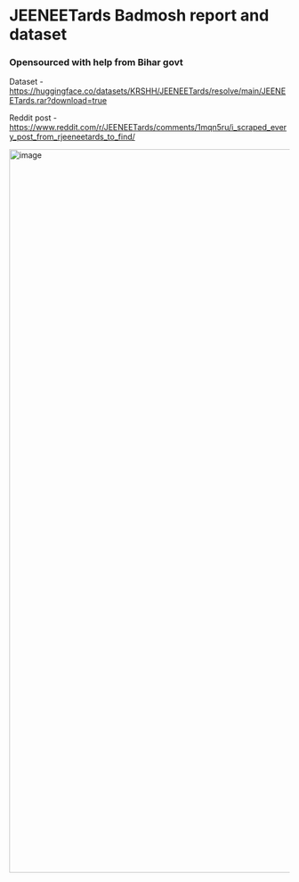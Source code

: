 # JEENEETards Badmosh report and dataset

### Opensourced with help from Bihar govt

Dataset - https://huggingface.co/datasets/KRSHH/JEENEETards/resolve/main/JEENEETards.rar?download=true

Reddit post - https://www.reddit.com/r/JEENEETards/comments/1mqn5ru/i_scraped_every_post_from_rjeeneetards_to_find/

<img width="2513" height="1298" alt="image" src="https://github.com/user-attachments/assets/f1d73464-5e79-4ce3-8c4a-69bd2a1e4f81" />
